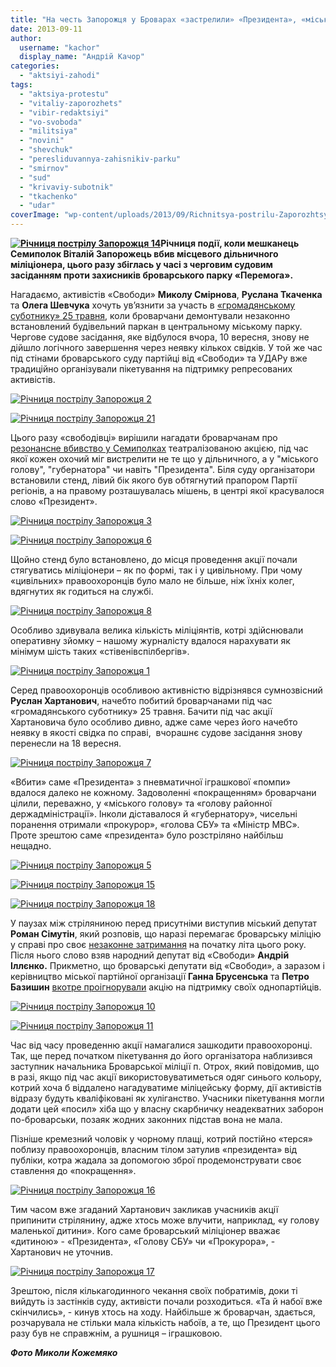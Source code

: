```yaml
---
title: "На честь Запорожця у Броварах «застрелили» «Президента», «міського голову» та «губернатора»"
date: 2013-09-11
author: 
  username: "kachor"
  display_name: "Андрій Качор"
categories: 
  - "aktsiyi-zahodi"
tags: 
  - "aktsiya-protestu"
  - "vitaliy-zaporozhets"
  - "vibir-redaktsiyi"
  - "vo-svoboda"
  - "militsiya"
  - "novini"
  - "shevchuk"
  - "peresliduvannya-zahisnikiv-parku"
  - "smirnov"
  - "sud"
  - "krivaviy-subotnik"
  - "tkachenko"
  - "udar"
coverImage: "wp-content/uploads/2013/09/Richnitsya-postrilu-Zaporozhtsya-5.jpg"
---
```


**[![Річниця пострілу Запорожця 14](https://mpz.brovary.org/wp-content/uploads/2013/09/Richnitsya-postrilu-Zaporozhtsya-14.jpg)](https://mpz.brovary.org/wp-content/uploads/2013/09/Richnitsya-postrilu-Zaporozhtsya-14.jpg)Річниця події, коли мешканець Семиполок Віталій Запорожець вбив місцевого дільничного міліціонера, цього разу збіглась у часі з черговим судовим засіданням проти захисників броварського парку «Перемога».**

Нагадаємо, активістів «Свободи» **Миколу Смірнова**, **Руслана Ткаченка** та **Олега Шевчука** хочуть ув’язнити за участь в [«громадянському суботнику» 25 травня](https://mpz.brovary.org/krivavi-sutichki-vidbulis-u-brovarah-mizh-meshkantsyami-ta-zabudovnikami-tsentralnogo-parku/), коли броварчани демонтували незаконно встановлений будівельний паркан в центральному міському парку. Чергове судове засідання, яке відбулося вчора, 10 вересня, знову не дійшло логічного завершення через неявку кількох свідків. У той же час під стінами броварського суду партійці від «Свободи» та УДАРу вже традиційно організували пікетування на підтримку репресованих активістів.

[![Річниця пострілу Запорожця 2](https://mpz.brovary.org/wp-content/uploads/2013/09/Richnitsya-postrilu-Zaporozhtsya-2.jpg)](https://mpz.brovary.org/wp-content/uploads/2013/09/Richnitsya-postrilu-Zaporozhtsya-2.jpg)

[![Річниця пострілу Запорожця 21](https://mpz.brovary.org/wp-content/uploads/2013/09/Richnitsya-postrilu-Zaporozhtsya-21.jpg)](https://mpz.brovary.org/wp-content/uploads/2013/09/Richnitsya-postrilu-Zaporozhtsya-21.jpg)

Цього разу «свободівці» вирішили нагадати броварчанам про [резонансне вбивство у Семиполках](https://mpz.brovary.org/vitaliyu-zaporozhtsyu-dali-14-rokiv-bilya-brovarskogo-sudu-sutichki-zi-spetspriznachentsyami-foto-video/) театралізованою акцією, під час якої кожен охочий міг вистрелити не те що у дільничного, а у "міського голову", "губернатора" чи навіть "Президента". Біля суду організатори встановили стенд, лівий бік якого був обтягнутий прапором Партії регіонів, а на правому розташувалась мішень, в центрі якої красувалося слово «Президент».

[![Річниця пострілу Запорожця 3](https://mpz.brovary.org/wp-content/uploads/2013/09/Richnitsya-postrilu-Zaporozhtsya-3.jpg)](https://mpz.brovary.org/wp-content/uploads/2013/09/Richnitsya-postrilu-Zaporozhtsya-3.jpg)

[![Річниця пострілу Запорожця 6](https://mpz.brovary.org/wp-content/uploads/2013/09/Richnitsya-postrilu-Zaporozhtsya-6.jpg)](https://mpz.brovary.org/wp-content/uploads/2013/09/Richnitsya-postrilu-Zaporozhtsya-6.jpg)

Щойно стенд було встановлено, до місця проведення акції почали стягуватись міліціонери – як по формі, так і у цивільному. При чому «цивільних» правоохоронців було мало не більше, ніж їхніх колег, вдягнутих як годиться на службі.

[![Річниця пострілу Запорожця 8](https://mpz.brovary.org/wp-content/uploads/2013/09/Richnitsya-postrilu-Zaporozhtsya-8.jpg)](https://mpz.brovary.org/wp-content/uploads/2013/09/Richnitsya-postrilu-Zaporozhtsya-8.jpg)

Особливо здивувала велика кількість міліціянтів, котрі здійснювали оперативну зйомку – нашому журналісту вдалося нарахувати як мінімум шість таких «стівенівспілбергів».

[![Річниця пострілу Запорожця 1](https://mpz.brovary.org/wp-content/uploads/2013/09/Richnitsya-postrilu-Zaporozhtsya-1.jpg)](https://mpz.brovary.org/wp-content/uploads/2013/09/Richnitsya-postrilu-Zaporozhtsya-1.jpg)

Серед правоохоронців особливою активністю відрізнявся сумнозвісний **Руслан Хартанович**, начебто побитий броварчанами під час «громадянського суботнику» 25 травня. Бачити під час акції Хартановича було особливо дивно, адже саме через його начебто неявку в якості свідка по справі,  вчорашнє судове засідання знову перенесли на 18 вересня.

[![Річниця пострілу Запорожця 7](https://mpz.brovary.org/wp-content/uploads/2013/09/Richnitsya-postrilu-Zaporozhtsya-7.jpg)](https://mpz.brovary.org/wp-content/uploads/2013/09/Richnitsya-postrilu-Zaporozhtsya-7.jpg)

«Вбити» саме «Президента» з пневматичної іграшкової «помпи» вдалося далеко не кожному. Задоволенні «покращенням» броварчани цілили, переважно, у «міського голову» та «голову районної держадміністрації». Інколи діставалося й «губернатору», чисельні поранення отримали «прокурор», «голова СБУ» та «Міністр МВС». Проте зрештою саме «президента» було розстріляно найбільш нещадно.

[![Річниця пострілу Запорожця 5](https://mpz.brovary.org/wp-content/uploads/2013/09/Richnitsya-postrilu-Zaporozhtsya-5.jpg)](https://mpz.brovary.org/wp-content/uploads/2013/09/Richnitsya-postrilu-Zaporozhtsya-5.jpg)

[![Річниця пострілу Запорожця 15](https://mpz.brovary.org/wp-content/uploads/2013/09/Richnitsya-postrilu-Zaporozhtsya-15.jpg)](https://mpz.brovary.org/wp-content/uploads/2013/09/Richnitsya-postrilu-Zaporozhtsya-15.jpg)

[![Річниця пострілу Запорожця 18](https://mpz.brovary.org/wp-content/uploads/2013/09/Richnitsya-postrilu-Zaporozhtsya-18.jpg)](https://mpz.brovary.org/wp-content/uploads/2013/09/Richnitsya-postrilu-Zaporozhtsya-18.jpg)

У паузах між стріляниною перед присутніми виступив міський депутат **Роман Сімутін**, який розповів, що наразі перемагає броварську міліцію у справі про своє [незаконне затримання](https://mpz.brovary.org/deputat-simutin-obitsyaye-prityagti-militsioneriv-do-vidpovidalnosti-za-svoye-nezakonne-zatrimannya-sogodni/) на початку літа цього року. Після нього слово взяв народний депутат від «Свободи» **Андрій Іллєнко.** Прикметно, що броварські депутати від «Свободи», а заразом і керівництво міської партійної організації **Ганна Брусенська** та **Петро Базишин** [вкотре проігнорували](https://mpz.brovary.org/kamo-gryadesh-miska-svoboda-spetsrozsliduvannya-intsidentu-22-serpnya/) акцію на підтримку своїх однопартійців.

[![Річниця пострілу Запорожця 10](https://mpz.brovary.org/wp-content/uploads/2013/09/Richnitsya-postrilu-Zaporozhtsya-10.jpg)](https://mpz.brovary.org/wp-content/uploads/2013/09/Richnitsya-postrilu-Zaporozhtsya-10.jpg)

[![Річниця пострілу Запорожця 11](https://mpz.brovary.org/wp-content/uploads/2013/09/Richnitsya-postrilu-Zaporozhtsya-11.jpg)](https://mpz.brovary.org/wp-content/uploads/2013/09/Richnitsya-postrilu-Zaporozhtsya-11.jpg)

Час від часу проведенню акції намагалися зашкодити правоохоронці. Так, ще перед початком пікетування до його організатора наблизився заступник начальника Броварської міліції п. Отрох, який повідомив, що в разі, якщо під час акції використовуватиметься одяг синього кольору, котрий хоча б віддалено нагадуватиме міліцейську форму, дії активістів відразу будуть кваліфіковані як хуліганство. Учасники пікетування могли додати цей «посил» хіба що у власну скарбничку неадекватних заборон по-броварськи, позаяк жодних законних підстав вона не мала.

Пізніше кремезний чоловік у чорному плащі, котрий постійно «терся» поблизу правоохоронців, власним тілом затулив «президента» від публіки, котра жадала за допомогою зброї продемонструвати своє ставлення до «покращення».

[![Річниця пострілу Запорожця 16](https://mpz.brovary.org/wp-content/uploads/2013/09/Richnitsya-postrilu-Zaporozhtsya-16.jpg)](https://mpz.brovary.org/wp-content/uploads/2013/09/Richnitsya-postrilu-Zaporozhtsya-16.jpg)

Тим часом вже згаданий Хартанович закликав учасників акції припинити стрілянину, адже хтось може влучити, наприклад, «у голову маленької дитини». Кого саме броварський міліціонер вважає «дитиною» - «Президента», «Голову СБУ» чи «Прокурора», - Хартанович не уточнив.

[![Річниця пострілу Запорожця 17](https://mpz.brovary.org/wp-content/uploads/2013/09/Richnitsya-postrilu-Zaporozhtsya-17.jpg)](https://mpz.brovary.org/wp-content/uploads/2013/09/Richnitsya-postrilu-Zaporozhtsya-17.jpg)

Зрештою, після кількагодинного чекання своїх побратимів, доки ті вийдуть із заcтінків суду, активісти почали розходиться. «Та й набої вже скінчились», - кинув хтось на ходу. Найбільше ж броварчан, здається, розчарувала не стільки мала кількість набоїв, а те, що Президент цього разу був не справжнім, а рушниця – іграшковою.

_**Фото Миколи Кожемяко**_
